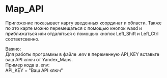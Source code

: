 # Map_API
Приложение показывает карту введенных координат и области.
Также по это карте можно перемещаться с помощью кнопок wasd и приближаться или отдаляться с помощью кнопок Left_Shift и Left_Ctrl соответсвенно.

Важно:   
Для работы программы в файле .env в переменную API_KEY вставьте ваш API ключ от Yandex_Maps.    
Пример кода в .env:    
API_KEY = "Ваш API ключ"    
